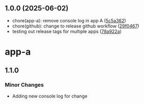## 1.0.0 (2025-06-02)

- chore(app-a): remove console log in app A ([5c5a362](https://github.com/alyssariah/monorepo-changeset/commit/5c5a362))
- chore(github): change to release github workflow ([29f0467](https://github.com/alyssariah/monorepo-changeset/commit/29f0467))
- testing out release tags for multiple apps ([78a922a](https://github.com/alyssariah/monorepo-changeset/commit/78a922a))

# app-a

## 1.1.0

### Minor Changes

- Adding new console log for change
